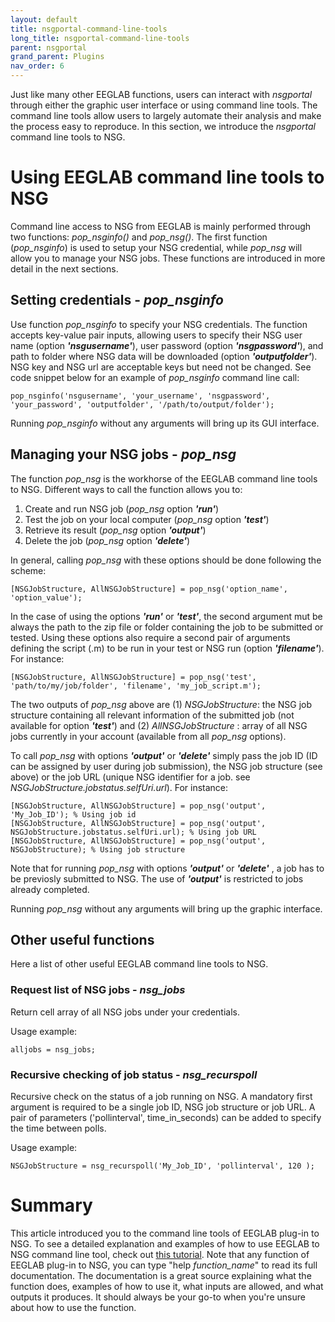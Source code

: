 ```yaml
---
layout: default
title: nsgportal-command-line-tools
long_title: nsgportal-command-line-tools
parent: nsgportal
grand_parent: Plugins
nav_order: 6
---
```

Just like many other EEGLAB functions, users can interact with *nsgportal* through either the graphic user interface or using command line tools. The command line tools allow users to largely automate their analysis and make the process easy to reproduce. In this section, we introduce the *nsgportal* command line tools to NSG.

# Using EEGLAB command line tools to NSG
Command line access to NSG from EEGLAB is mainly performed through two functions: *pop_nsginfo()* and *pop_nsg()*. The first function (*pop_nsginfo*) is used to setup your NSG credential, while *pop_nsg* will allow you to manage your NSG jobs. These functions are introduced in more detail in the next sections.

## Setting credentials - *pop_nsginfo*
Use function *pop_nsginfo* to specify your NSG credentials. The function accepts key-value pair inputs, allowing users to specify their NSG user name (option ***'nsgusername'***), user password (option ***'nsgpassword'***), and path to folder where NSG data will be downloaded (option ***'outputfolder'***). NSG key and NSG url are acceptable keys but need not be changed. See code snippet below for an example of *pop_nsginfo* command line call:  
```
pop_nsginfo('nsgusername', 'your_username', 'nsgpassword', 'your_password', 'outputfolder', '/path/to/output/folder');
```
Running *pop_nsginfo* without any arguments will bring up its GUI interface.

## Managing your NSG jobs - *pop_nsg*
The function *pop_nsg*  is the workhorse of the EEGLAB command line tools to NSG. Different ways to call the function allows you to:

1. Create and run NSG job (*pop_nsg* option ***'run'***)
2. Test the job on your local computer (*pop_nsg* option ***'test'***)
3. Retrieve its result (*pop_nsg* option ***'output'***)
4. Delete the job (*pop_nsg* option ***'delete'***)

In general, calling *pop_nsg* with these options should be done following the scheme:

```
[NSGJobStructure, AllNSGJobStructure] = pop_nsg('option_name', 'option_value');
```
In the case of using the options ***'run'*** or ***'test'***, the second argument mut be always the path to the zip file or folder containing the job to be submitted or tested. Using these options also require a second pair of arguments defining the script (.m) to be run in your test or NSG run (option ***'filename'***). For instance:

```
[NSGJobStructure, AllNSGJobStructure] = pop_nsg('test', 'path/to/my/job/folder', 'filename', 'my_job_script.m');
```

The two outputs of *pop_nsg* above are (1) *NSGJobStructure*: the NSG job structure containing all relevant information of the submitted job (not available for option ***'test'***) and (2) *AllNSGJobStructure* : array of all NSG jobs currently in your account (available from all *pop_nsg* options).
 
To call *pop_nsg* with options ***'output'*** or ***'delete'*** simply pass the job ID (ID can be assigned by user during job submission), the NSG job structure (see above) or the job URL (unique NSG identifier for a job. see *NSGJobStructure.jobstatus.selfUri.url*). For instance:

```
[NSGJobStructure, AllNSGJobStructure] = pop_nsg('output', 'My_Job_ID'); % Using job id
[NSGJobStructure, AllNSGJobStructure] = pop_nsg('output', NSGJobStructure.jobstatus.selfUri.url); % Using job URL
[NSGJobStructure, AllNSGJobStructure] = pop_nsg('output', NSGJobStructure); % Using job structure
```
Note that for running *pop_nsg* with options ***'output'*** or ***'delete'*** , a job has to be previosly submitted to NSG. The use of ***'output'*** is restricted to jobs already completed.

Running *pop_nsg* without any arguments will bring up the graphic interface.

## Other useful functions
Here a list of other useful EEGLAB command line tools to NSG.

### Request list of NSG jobs - *nsg_jobs*
Return cell array of all NSG jobs under your credentials.

Usage example:

```
alljobs = nsg_jobs;
```

### Recursive checking of job status - *nsg_recurspoll*
Recursive check on the status of a job running on NSG. A mandatory first argument is required to be a single job ID, NSG job structure or job URL. A pair of parameters ('pollinterval', time_in_seconds) can be added to specify the time between polls.

Usage example:

```
NSGJobStructure = nsg_recurspoll('My_Job_ID', 'pollinterval', 120 );
```

# Summary
This article introduced you to the command line tools of EEGLAB plug-in to NSG. To see a detailed explanation and examples of how to use EEGLAB to NSG command line tool, check out [this tutorial](https://github.com/sccn/nsgportal/wiki/Creating-and-managing-an-NSG-job-using-pop_nsg-from-the-command-line).
 Note that any function of EEGLAB plug-in to NSG, you can type "help *function_name*" to read its full documentation. The documentation is a great source explaining what the function does, examples of how to use it, what inputs are allowed, and what outputs it produces. It should always be your go-to when you're unsure about how to use the function.